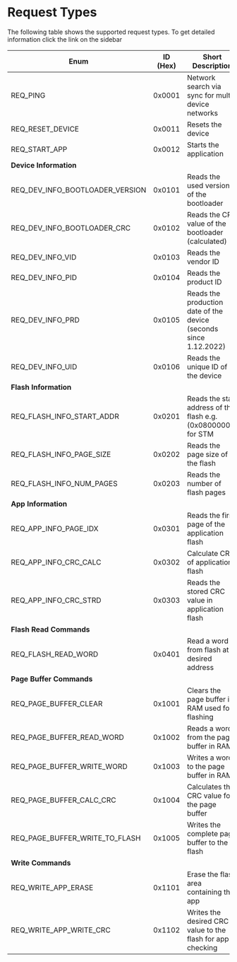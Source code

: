 # Request Types

The following table shows the supported request types. To get detailed information click the link on the sidebar


| Enum                                  | ID (Hex) | Short Description                                                  | Implemented | Tested |
|---------------------------------------|----------|--------------------------------------------------------------------|-------------|--------|
| REQ_PING                              | 0x0001   | Network search via sync for multi device networks                  | yes         | yes    |
| REQ_RESET_DEVICE                      | 0x0011   | Resets the device                                                  | yes         | yes    |
| REQ_START_APP                         | 0x0012   | Starts the application                                             | yes         | yes    |
| **Device Information**                |  
| REQ_DEV_INFO_BOOTLOADER_VERSION       | 0x0101   | Reads the used version of the bootloader                           | yes         | yes    |
| REQ_DEV_INFO_BOOTLOADER_CRC           | 0x0102   | Reads the CRC value of the bootloader (calculated)                 | yes         | yes    |
| REQ_DEV_INFO_VID                      | 0x0103   | Reads the vendor ID                                                | yes         | yes    |
| REQ_DEV_INFO_PID                      | 0x0104   | Reads the product ID                                               | yes         | yes    |
| REQ_DEV_INFO_PRD                      | 0x0105   | Reads the production date of the device (seconds since 1.12.2022)  | yes         | yes    |
| REQ_DEV_INFO_UID                      | 0x0106   | Reads the unique ID of the device                                  | yes         | yes    |
| **Flash Information**                 |  
| REQ_FLASH_INFO_START_ADDR             | 0x0201   | Reads the start address of the flash e.g. (0x08000000) for STM     | yes         | yes    |
| REQ_FLASH_INFO_PAGE_SIZE              | 0x0202   | Reads the page size of the flash                                   | yes         | yes    |
| REQ_FLASH_INFO_NUM_PAGES              | 0x0203   | Reads the number of flash pages                                    | yes         | yes    |
| **App Information**                   |  
| REQ_APP_INFO_PAGE_IDX                 | 0x0301   | Reads the first page of the application flash                      | yes         | yes    |
| REQ_APP_INFO_CRC_CALC                 | 0x0302   | Calculate CRC of application flash                                 | yes         | yes    |
| REQ_APP_INFO_CRC_STRD                 | 0x0303   | Reads the stored CRC value in application flash                    | yes         | yes    |
| **Flash Read Commands**               |  
| REQ_FLASH_READ_WORD                   | 0x0401   | Read a word from flash at desired address                          | yes         | yes    |
| **Page Buffer Commands**              |  
| REQ_PAGE_BUFFER_CLEAR                 | 0x1001   | Clears the page buffer in RAM used for flashing                    | yes         | yes    |
| REQ_PAGE_BUFFER_READ_WORD             | 0x1002   | Reads a word from the page buffer in RAM                           | yes         | yes    |
| REQ_PAGE_BUFFER_WRITE_WORD            | 0x1003   | Writes a word to the page buffer in RAM                            | yes         | yes    |
| REQ_PAGE_BUFFER_CALC_CRC              | 0x1004   | Calculates the CRC value for the page buffer                       | yes         | yes    |
| REQ_PAGE_BUFFER_WRITE_TO_FLASH        | 0x1005   | Writes the complete page buffer to the flash                       | yes         | yes    |
| **Write Commands**                    |  
| REQ_WRITE_APP_ERASE                   | 0x1101   | Erase the flash area containing the app                            | no          | no     |
| REQ_WRITE_APP_WRITE_CRC               | 0x1102   | Writes the desired CRC value to the flash for app checking         | no          | no     |
  